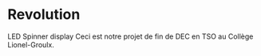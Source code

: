 # Revolution
LED Spinner display
Ceci est notre projet de fin de DEC en TSO au Collège Lionel-Groulx.
